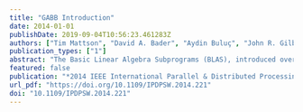 ```yaml
---
title: "GABB Introduction"
date: 2014-01-01
publishDate: 2019-09-04T10:56:23.461283Z
authors: ["Tim Mattson", "David A. Bader", "Aydin Buluç", "John R. Gilbert", "Joseph Gonzalez", "Jeremy Kepner"]
publication_types: ["1"]
abstract: "The Basic Linear Algebra Subprograms (BLAS), introduced over 30 years ago, had a transformative effect on linear algebra. By building Linear Algebra algorithms from a common set of highly optimized building blocks, researchers spend less time mapping algorithms onto specific hardware features and more time on interesting new algorithms. Could the same transformation occur for Graph algorithms? Can Graph algorithm researchers converge around a core set of building blocks so we can focus more on algorithms and less on mapping software onto hardware? Graph Algorithms Building Blocks workshop (GAB'14) will address these questions. The workshop will open with a pair of talks that define a candidate set of graph algorithm building blocks that we call the “Graph BLAS”. With this context established, the reamining talks explore issues raised by these Graph BLAS, suggest alternative sets of low level building blocks, and finally consider lessons learned from past standards efforts. We will close with an interactive panel about our collective quest to standardize a set of core graph algorithm building blocks."
featured: false
publication: "*2014 IEEE International Parallel & Distributed Processing Symposium Workshops, Phoenix, AZ, USA, May 19-23, 2014*"
url_pdf: "https://doi.org/10.1109/IPDPSW.2014.221"
doi: "10.1109/IPDPSW.2014.221"
---
```


